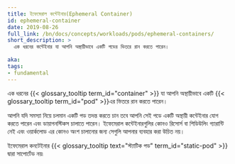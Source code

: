 ```yaml
---
title: ইফেমেরাল কন্টেইনার(Ephemeral Container)
id: ephemeral-container
date: 2019-08-26
full_link: /bn/docs/concepts/workloads/pods/ephemeral-containers/
short_description: >
  এক ধরনের কন্টেইনার যা আপনি অস্থায়ীভাবে একটি পডের ভিতরে রান করতে পারেন।

aka:
tags:
- fundamental
---
```

এক ধরনের {{< glossary_tooltip term_id="container" >}} যা আপনি অস্থায়ীভাবে একটি {{< glossary_tooltip term_id="pod" >}}এর ভিতরে রান করতে পারেন।

<!--more-->

আপনি যদি সমস্যা নিয়ে চলমান একটি পড তদন্ত করতে চান তবে আপনি সেই পডে একটি অস্থায়ী কন্টেইনার যোগ করতে পারেন এবং ডায়াগনস্টিকস চালাতে পারেন। ইফেমেরাল কন্টেইনারগুলির কোনও রিসোর্স বা শিডিউলিং গ্যারান্টি নেই এবং ওয়ার্কলোড এর কোনও অংশ চালানোর জন্য সেগুলি আপনার ব্যবহার করা উচিত নয়।

ইফেমেরাল কনটেইনার {{< glossary_tooltip text="স্ট্যাটিক পড" term_id="static-pod" >}} দ্বারা সাপোর্টেড নয়৷

